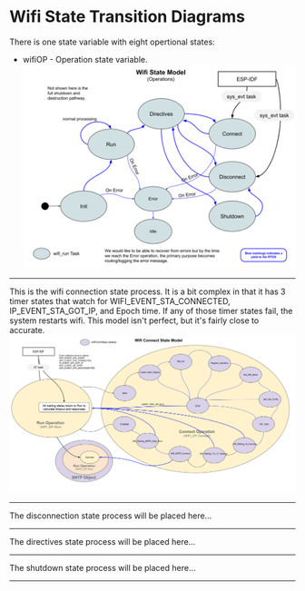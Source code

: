 # Wifi State Transition Diagrams 
There is one state variable with eight opertional states:
* wifiOP - Operation state variable.
![Run State Model](./drawings/wifi_state_model.svg)
___  
This is the wifi connection state process.  It is a bit complex in that it has 3 timer states that watch for WIFI_EVENT_STA_CONNECTED, IP_EVENT_STA_GOT_IP, and Epoch time.   If any of those timer states fail, the system restarts wifi.  This model isn't perfect, but it's fairly close to accurate.
![Connect State Model](./drawings/wifi_state_model_connect.svg)
___  
The disconnection state process will be placed here...
___   
The directives state process will be placed here...
___  
The shutdown state process will be placed here...
___  